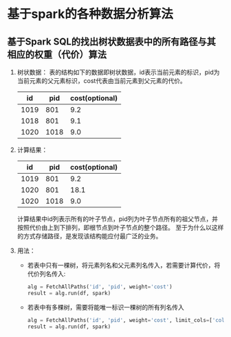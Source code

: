 # 基于spark的各种数据分析算法

## 基于Spark SQL的找出树状数据表中的所有路径与其相应的权重（代价）算法

1. 树状数据：
    表的结构如下的数据即树状数据，id表示当前元素的标识，pid为当前元素的父元素标识，cost代表由当前元素到父元素的代价。

    | id   | pid  | cost(optional) |
    | ---- | ---- | -------------- |
    | 1019 | 801  | 9.2            |
    | 1018 | 801  | 9.1            |
    | 1020 | 1018 | 9.0            |

2. 计算结果：

    | id   | pid  | cost(optional) |
    | ---- | ---- | -------------- |
    | 1019 | 801  | 9.2            |
    | 1020 | 801  | 18.1           |
    | 1020 | 1018 | 9.0            |

    计算结果中id列表示所有的叶子节点，pid列为叶子节点所有的祖父节点，并按照代价由上到下排列，即根节点到叶子节点的整个路径。
    至于为什么以这样的方式存储路径，是发现该结构能应付最广泛的业务。

3. 用法：
    - 若表中只有一棵树，将元素列名和父元素列名传入，若需要计算代价，将代价列名传入:

        ```python
        alg = FetchAllPaths('id', 'pid', weight='cost')
        result = alg.run(df, spark)
        ```

    - 若表中有多棵树，需要将能唯一标识一棵树的所有列名传入

        ```python
        alg = FetchAllPaths('id', 'pid', weight='cost', limit_cols=['col1', 'col2',...])
        result = alg.run(df, spark)
        ```